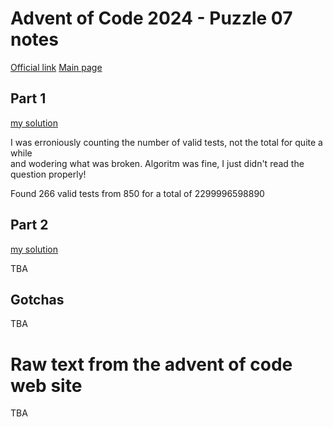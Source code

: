 # Advent of Code 2024 - Puzzle 07 notes

[Official link](https://adventofcode.com/2024/day/7)
[Main page](../README.md)

## Part 1
[my solution](puzzle_07-part_1_jmt.py)

I was erroniously counting the number of valid tests, not the total for quite a while  
and wodering what was broken.  Algoritm was fine, I just didn't read the question properly!

Found 266 valid tests from 850 for a total of 2299996598890

## Part 2
[my solution](puzzle_07-part_2_jmt.py)

TBA

## Gotchas

TBA

# Raw text from the advent of code web site

TBA
